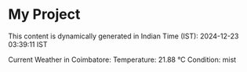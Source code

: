 # My Project

This content is dynamically generated in Indian Time (IST): 2024-12-23 03:39:11 IST


Current Weather in Coimbatore:
Temperature: 21.88 °C
Condition: mist
